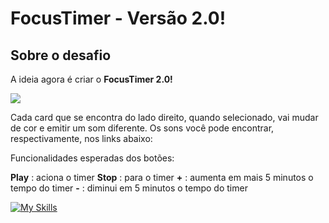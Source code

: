 # FocusTimer - Versão 2.0!

## Sobre o desafio

A ideia agora é criar o **FocusTimer 2.0!**

![](https://efficient-sloth-d85.notion.site/image/https%3A%2F%2Fs3-us-west-2.amazonaws.com%2Fsecure.notion-static.com%2F3acaacb2-9623-421d-9948-0c5d759d4186%2FUntitled.png?id=74bad36e-72db-43a8-892d-10535a7c8cfd&table=block&spaceId=08f749ff-d06d-49a8-a488-9846e081b224&width=2000&userId=&cache=v2)

Cada card que se encontra do lado direito, quando selecionado, vai mudar de cor e emitir um som diferente. Os sons você pode encontrar, respectivamente, nos links abaixo: 

Funcionalidades esperadas dos botões:

 **Play** : aciona o timer
 **Stop** : para o timer
**+**  : aumenta em mais 5 minutos o tempo do timer
**-**   : diminui em 5 minutos o tempo do timer

[![My Skills](https://skills.thijs.gg/icons?i=js,html,css)](https://skills.thijs.gg)


